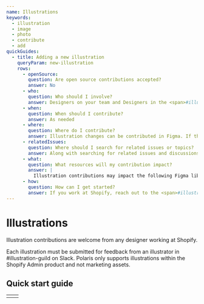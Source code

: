 ```yaml
---
name: Illustrations
keywords:
  - illustration
  - image
  - photo
  - contribute
  - add
quickGuides:
  - title: Adding a new illustration
    queryParam: new-illustration
    rows:
      - openSource:
        question: Are open source contributions accepted?
        answer: No
      - who:
        question: Who should I involve?
        answer: Designers on your team and Designers in the <span>#illustration-guild in Slack</span>
      - when:
        question: When should I contribute?
        answer: As needed
      - where:
        question: Where do I contribute?
        answer: Illustration changes can be contributed in Figma. If the illustration is part of a component, code and documentation changes can be contributed in the <a href="https://github.com/Shopify/polaris">Shopify/polaris</a> GitHub repo.
      - relatedIssues:
        question: Where should I search for related issues or topics?
        answer: Along with searching for related issues and discussions in the <a href="https://github.com/Shopify/polaris">Shopify/polaris</a> GitHub repo, you should search in Shopify's internal wiki and Google Drive.
      - what:
        question: What resources will my contribution impact?
        answer: |
          Illustration contributions may impact the following Figma libraries: Polaris UI Kit, Illustration Library, Illustration Colors Library, and or Product Illustration Guidelines
      - how:
        question: How can I get started?
        answer: If you work at Shopify, reach out to the <span>#illustration-guild in Slack</span>
---
```


# Illustrations

Illustration contributions are welcome from any designer working at Shopify.

Each illustration must be submitted for feedback from an illustrator in #illustration-guild on Slack. Polaris only supports illustrations within the Shopify Admin product and not marketing assets.

## Quick start guide

<!--

This is a placeholder table, quick start guides render here. You can find and edit quick guide content in the metadata (front matter) at the top of this file. The placeholder table is here so the Markdown component that parses these files places the QuickStartGuide component here (see components/Markdown.tsx).

-->

|     |     |
| --- | --- |
|     |     |
